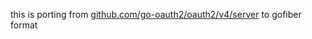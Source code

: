 this is porting from [github.com/go-oauth2/oauth2/v4/server](https://github.com/go-oauth2/oauth2/tree/master/server) to gofiber format
